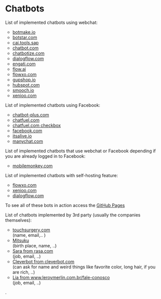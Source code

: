 # Chatbots
List of implemented chatbots using webchat:

<ul style="list-style-type:circle;">
  <li><a href="botmake.html">botmake.io</a></li>
  <li><a href="botstar.html">botstar.com</a></li>
  <li><a href="SAPCAI.html">cai.tools.sap</a></li>
  <li><a href="chatbot.html">chatbot.com</a></li>
  <li><a href="chatbotize.html">chatbotize.com</a></li>
  <li><a href="dialogflow.html">dialogflow.com</a></li>
  <li><a href="engati.html">engati.com</a></li>
  <li><a href="flow.html">flow.ai</a></li>
  <li><a href="flowxo.html">flowxo.com</a></li>
  <li><a href="gupshop.html">gupshop.io</a></li>
  <li><a href="hubspot.html">hubspot.com</a></li>
  <li><a href="smooch.html">smooch.io</a></li>
  <li><a href="xenioo.html">xenioo.com</a></li>
</ul>

List of implemented chatbots using Facebook:

<ul style="list-style-type:circle;">
  <li><a href="chatbot-plus.html">chatbot-plus.com</a></li>
  <li><a href="chatfuel.html">chatfuel.com</a></li>
  <li><a href="chatfuel_checkbox.html">chatfuel.com checkbox</a></li>
  <li><a href="Facebook.html">facebook.com</a></li>
  <li><a href="Facebook_itsalive.html">itsalive.io</a></li>
  <li><a href="manychat.html">manychat.com</a></li>
</ul>

List of implemented chatbots that use webchat or Facebook depending if you are already logged in to Facebook:
<ul style="list-style-type:circle;">
  <li><a href="mobilemonkey.html">mobilemonkey.com</a></li>
</ul>

List of implemented chatbots with self-hosting feature:
<ul style="list-style-type:circle;">
  <li><a href="https://fxo.io/m/85eyk78b">flowxo.com</a></li>
  <li><a href="https://preview.xenioo.com/u/app02/SufVv9VaUATA8aOMIYzijIVy">xenioo.com</a></li>
  <li><a href="https://bot.dialogflow.com/ff63f14f-d000-4b76-9196-94a46236a0aa">dialogflow.com</a></li>
</ul>

To see all of these bots in action access the [GitHub Pages](https://eacunha.github.io/chatbots)

List of chatbots implemented by 3rd party (usually the companies themselves):

<ul style="list-style-type:circle;">
  <li><a href="https://www.touchsurgery.com/">touchsurgery.com</a></li> (name, email,.. )
  <li><a href="http://www.square-bear.co.uk/mitsuku/nfchat.htm">Mitsuku</a></li> (birth place, name, ..)
  <li><a href="https://rasa.com/docs/getting-started/">Sara from rasa.com</a></li> (job, email,  ..)
  <li><a href="https://www.cleverbot.com/?2">Cleverbot from cleverbot.com</a></li> (can ask for name and weird things like favorite color, long hair, if you are rich, ..)
  <li><a href="https://www.leroymerlin.com.br/fale-conosco">Lia from www.leroymerlin.com.br/fale-conosco</a></li> (job, email,  ..)
  
  
</ul>

.
